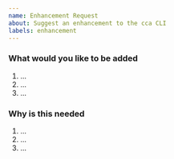 ```yaml
---
name: Enhancement Request
about: Suggest an enhancement to the cca CLI
labels: enhancement
---
```

### What would you like to be added

1. ...
2. ...
3. ...

### Why is this needed

1. ...
2. ...
3. ...
